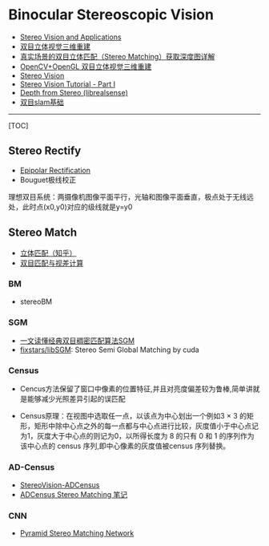 #  Binocular Stereoscopic Vision

* [Stereo Vision and Applications](http://vision.deis.unibo.it/~smatt/stereo.htm)
* [双目立体视觉三维重建](https://blog.csdn.net/u011178262/article/details/81156412)
* [真实场景的双目立体匹配（Stereo Matching）获取深度图详解](https://www.cnblogs.com/riddick/p/8486223.html)
* [OpenCV+OpenGL 双目立体视觉三维重建](https://blog.csdn.net/wangyaninglm/article/details/52142217)
* [Stereo Vision](https://sites.google.com/site/5kk73gpu2010/assignments/stereo-vision#TOC-Update-Disparity-Map)
* [Stereo Vision Tutorial - Part I](http://mccormickml.com/2014/01/10/stereo-vision-tutorial-part-i/)
* [Depth from Stereo (librealsense)](https://github.com/IntelRealSense/librealsense/blob/master/doc/depth-from-stereo.md)
* [双目slam基础](https://github.com/Ewenwan/MVision/blob/master/vSLAM/%E5%8F%8C%E7%9B%AEslam%E5%9F%BA%E7%A1%80.md)

-----

[TOC]

## Stereo Rectify

* [Epipolar Rectification](http://homepages.inf.ed.ac.uk/rbf/CVonline/LOCAL_COPIES/FUSIELLO2/rectif_cvol.html)
* Bouguet极线校正

理想双目系统：两摄像机图像平面平行，光轴和图像平面垂直，极点处于无线远处，此时点(x0,y0)对应的级线就是y=y0

## Stereo Match

* [立体匹配（知乎）](https://www.zhihu.com/topic/20083757/hot)
* [双目匹配与视差计算](https://blog.csdn.net/pinbodexiaozhu/article/details/45585361)

### BM

* stereoBM

### SGM

* [一文读懂经典双目稠密匹配算法SGM](https://zhuanlan.zhihu.com/p/49272032)
* [fixstars/libSGM](https://github.com/fixstars/libSGM): Stereo Semi Global Matching by cuda

### Census

* Cencus方法保留了窗口中像素的位置特征,并且对亮度偏差较为鲁棒,简单讲就是能够减少光照差异引起的误匹配

* Census原理：在视图中选取任一点，以该点为中心划出一个例如3 × 3 的矩形，矩形中除中心点之外的每一点都与中心点进行比较，灰度值小于中心点记为1，灰度大于中心点的则记为0，以所得长度为 8 的只有 0 和 1 的序列作为该中心点的 census 序列,即中心像素的灰度值被census 序列替换。

### AD-Census
* [StereoVision-ADCensus](https://github.com/DLuensch/StereoVision-ADCensus)
* [ADCensus Stereo Matching 笔记](https://www.cnblogs.com/sinbad360/p/7842009.html)

### CNN

* [Pyramid Stereo Matching Network](https://github.com/JiaRenChang/PSMNet)
